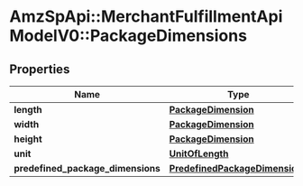 # AmzSpApi::MerchantFulfillmentApiModelV0::PackageDimensions

## Properties
Name | Type | Description | Notes
------------ | ------------- | ------------- | -------------
**length** | [**PackageDimension**](PackageDimension.md) |  | [optional] 
**width** | [**PackageDimension**](PackageDimension.md) |  | [optional] 
**height** | [**PackageDimension**](PackageDimension.md) |  | [optional] 
**unit** | [**UnitOfLength**](UnitOfLength.md) |  | [optional] 
**predefined_package_dimensions** | [**PredefinedPackageDimensions**](PredefinedPackageDimensions.md) |  | [optional] 

